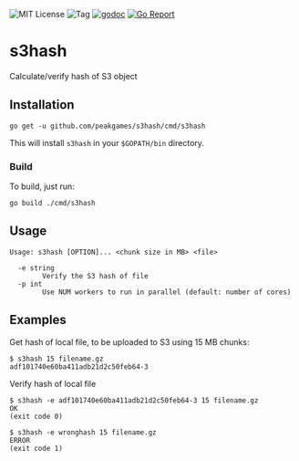![MIT License](https://img.shields.io/badge/license-MIT-blue.svg)
![Tag](https://img.shields.io/github/tag/peakgames/s3hash.svg)
[![godoc](https://img.shields.io/badge/godoc-reference-blue.svg)](https://godoc.org/github.com/peakgames/s3hash)
[![Go Report](https://goreportcard.com/badge/github.com/peakgames/s5cmd)](https://goreportcard.com/report/github.com/peakgames/s3hash)

# s3hash #

Calculate/verify hash of S3 object

## Installation ##

    go get -u github.com/peakgames/s3hash/cmd/s3hash

This will install `s3hash` in your `$GOPATH/bin` directory.

### Build ###

To build, just run:

    go build ./cmd/s3hash


## Usage ##

    Usage: s3hash [OPTION]... <chunk size in MB> <file>

      -e string
            Verify the S3 hash of file
      -p int
            Use NUM workers to run in parallel (default: number of cores)

## Examples

Get hash of local file, to be uploaded to S3 using 15 MB chunks:

    $ s3hash 15 filename.gz
    adf101740e60ba411adb21d2c50feb64-3

Verify hash of local file

    $ s3hash -e adf101740e60ba411adb21d2c50feb64-3 15 filename.gz
    OK
    (exit code 0)

    $ s3hash -e wronghash 15 filename.gz
    ERROR
    (exit code 1)
